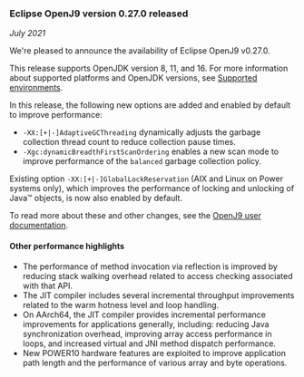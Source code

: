 <!--
Copyright (c) 2017, 2021 IBM Corp. and others

This program and the accompanying materials are made available under
the terms of the Eclipse Public License 2.0 which accompanies this
distribution and is available at https://www.eclipse.org/legal/epl-2.0/
or the Apache License, Version 2.0 which accompanies this distribution and
is available at https://www.apache.org/licenses/LICENSE-2.0.

This Source Code may also be made available under the following
Secondary Licenses when the conditions for such availability set
forth in the Eclipse Public License, v. 2.0 are satisfied: GNU
General Public License, version 2 with the GNU Classpath
Exception [1] and GNU General Public License, version 2 with the
OpenJDK Assembly Exception [2].

[1] https://www.gnu.org/software/classpath/license.html
[2] http://openjdk.java.net/legal/assembly-exception.html

SPDX-License-Identifier: EPL-2.0 OR Apache-2.0 OR GPL-2.0 WITH Classpath-exception-2.0 OR LicenseRef-GPL-2.0 WITH Assembly-exception

The project website pages cannot be redistributed
-->

### Eclipse OpenJ9 version 0.27.0 released

*July 2021*

We're pleased to announce the availability of Eclipse OpenJ9 v0.27.0.

This release supports OpenJDK version 8, 11, and 16. For more information about supported platforms and OpenJDK versions, see [Supported environments](https://www.eclipse.org/openj9/docs/openj9_support/).

In this release, the following new options are added and enabled by default to improve performance:
- `-XX:[+|-]AdaptiveGCThreading` dynamically adjusts the garbage collection thread count to reduce collection pause times.
- `-Xgc:dynamicBreadthFirstScanOrdering` enables a new scan mode to improve performance of the `balanced` garbage collection policy.

Existing option `-XX:[+|-]GlobalLockReservation` (AIX and Linux on Power systems only), which improves the performance of locking and unlocking of Java&trade; objects, is now also enabled by default.

To read more about these and other changes, see the [OpenJ9 user documentation](docs/openj9_releases/).

#### Other performance highlights ####

- The performance of method invocation via reflection is improved by reducing stack walking overhead related to access checking associated with that API.
- The JIT compiler includes several incremental throughput improvements related to the warm hotness level and loop handling.
- On AArch64, the JIT compiler provides incremental performance improvements for applications generally, including: reducing Java synchronization overhead, improving array access performance in loops, and increased virtual and JNI method dispatch performance.
- New POWER10 hardware features are exploited to improve application path length and the performance of various array and byte operations.
